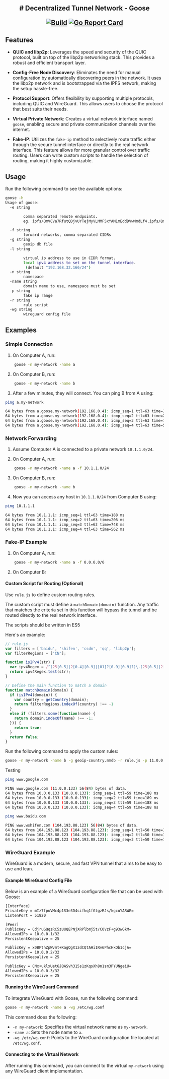 
<h2 align="center">
# Decentralized Tunnel Network - Goose


[![Build](https://github.com/nickjfree/goose/actions/workflows/build.yml/badge.svg)](https://github.com/nickjfree/goose/actions/workflows/build.yml/badge.svg)
[![Go Report Card](https://goreportcard.com/badge/github.com/nickjfree/goose)](https://goreportcard.com/report/github.com/nickjfree/goose)

</h2>



## Features

- **QUIC and libp2p**: Leverages the speed and security of the QUIC protocol, built on top of the libp2p networking stack. This provides a robust and efficient transport layer.

- **Config-Free Node Discovery**: Eliminates the need for manual configuration by automatically discovering peers in the network. It uses the libp2p network and is bootstrapped via the IPFS network, making the setup hassle-free.

- **Protocol Support**: Offers flexibility by supporting multiple protocols, including QUIC and WireGuard. This allows users to choose the protocol that best suits their needs.

- **Virtual Private Network**: Creates a virtual network interface named `goose`, enabling secure and private communication channels over the internet.

- **Fake-IP**:  Utilizes the `fake-ip` method to selectively route traffic either through the secure tunnel interface or directly to the real network interface. This feature allows for more granular control over traffic routing. Users can write custom scripts to handle the selection of routing, making it highly customizable.


## Usage

Run the following command to see the available options:

```bash
goose -h
Usage of goose:
  -e string

        comma separated remote endpoints.
        eg. ipfs/QmVCVa7RfutQDjvUYTejMyVLMMF5xYAM1mEddDVwMmdLf4,ipfs/QmYXWTQ1jTZ3ZEXssCyBHMh4H4HqLPez5dhpqkZbSJjh7r

  -f string
        forward networks, comma separated CIDRs
  -g string
        geoip db file
  -l string

        virtual ip address to use in CIDR format.
        local ipv4 address to set on the tunnel interface.
         (default "192.168.32.166/24")
  -n string
        namespace
  -name string
        domain name to use, namespace must be set
  -p string
        fake ip range
  -r string
        rule script
  -wg string
        wireguard config file
```


## Examples

### Simple Connection

1. On Computer A, run:

```bash
    goose -n my-network -name a
```

2. On Computer B, run:

```bash
    goose -n my-network -name b
```

3. After a few minutes, they will connect. You can ping B from A using:

```bash
ping a.my-network

64 bytes from a.goose.my-network(192.168.0.4): icmp_seq=1 ttl=63 time=188 ms
64 bytes from a.goose.my-network(192.168.0.4): icmp_seq=2 ttl=63 time=206 ms
64 bytes from a.goose.my-network(192.168.0.4): icmp_seq=3 ttl=63 time=748 ms
64 bytes from a.goose.my-network(192.168.0.4): icmp_seq=4 ttl=63 time=562 ms
```

### Network Forwarding

1. Assume Computer A is connected to a private network `10.1.1.0/24`.

2. On Computer A, run:

```bash
    goose -n my-network -name a -f 10.1.1.0/24
```

3. On Computer B, run:

```bash
    goose -n my-network -name b
```

4. Now you can access any host in `10.1.1.0/24` from Computer B using:

```bash
ping 10.1.1.1

64 bytes from 10.1.1.1: icmp_seq=1 ttl=63 time=188 ms
64 bytes from 10.1.1.1: icmp_seq=2 ttl=63 time=206 ms
64 bytes from 10.1.1.1: icmp_seq=3 ttl=63 time=748 ms
64 bytes from 10.1.1.1: icmp_seq=4 ttl=63 time=562 ms
```

### Fake-IP Example

1. On Computer A, run:

```bash
    goose -n my-network -name a -f 0.0.0.0/0
```

2. On Computer B:

####  Custom Script for Routing (Optional)

Use `rule.js` to define custom routing rules.

The custom script must define a `matchDomain(domain)` function. Any traffic that matches the criteria set in this function will bypass the tunnel and be routed directly to the real network interface.

The scripts should be written in ES5

Here's an example:

```javascript
// rule.js
var filters = ['baidu', 'shifen', 'csdn', 'qq', 'libp2p'];
var filterRegions = ['CN'];

function isIPv4(str) {
  var ipv4Regex = /^(25[0-5]|2[0-4][0-9]|[01]?[0-9][0-9]?)\.(25[0-5]|2[0-4][0-9]|[01]?[0-9][0-9]?)\.(25[0-5]|2[0-4][0-9]|[01]?[0-9][0-9]?)\.(25[0-5]|2[0-4][0-9]|[01]?[0-9][0-9]?)$/;
  return ipv4Regex.test(str);
}

// Define the main function to match a domain
function matchDomain(domain) {
  if (isIPv4(domain)) {
    var country = getCountry(domain); 
    return filterRegions.indexOf(country) !== -1
  }
  else if (filters.some(function(name) {
    return domain.indexOf(name) !== -1;
  })) {
    return true;
  }
  return false;
}
```
Run the following command to apply the custom rules:

```bash
goose -n my-network -name b -g geoip-country.mmdb -r rule.js -p 11.0.0.0/16
```
Testing

```bash
ping www.google.com

PING www.google.com (11.0.0.133) 56(84) bytes of data.
64 bytes from 10.0.0.133 (10.0.0.133): icmp_seq=1 ttl=59 time=188 ms
64 bytes from 10.0.0.133 (10.0.0.133): icmp_seq=2 ttl=59 time=189 ms
64 bytes from 10.0.0.133 (10.0.0.133): icmp_seq=3 ttl=59 time=188 ms
64 bytes from 10.0.0.133 (10.0.0.133): icmp_seq=4 ttl=59 time=188 ms

ping www.baidu.com

PING www.wshifen.com (104.193.88.123) 56(84) bytes of data.
64 bytes from 104.193.88.123 (104.193.88.123): icmp_seq=1 ttl=50 time=150 ms
64 bytes from 104.193.88.123 (104.193.88.123): icmp_seq=2 ttl=50 time=149 ms
64 bytes from 104.193.88.123 (104.193.88.123): icmp_seq=3 ttl=50 time=149 ms
```

### WireGuard Example

WireGuard is a modern, secure, and fast VPN tunnel that aims to be easy to use and lean.

#### Example WireGuard Config File

Below is an example of a WireGuard configuration file that can be used with Goose:

```bash
[Interface]
PrivateKey = mIz7fpuVMc4p1S3e3D4sifkq1fGtgzRJs/kgcuYARWE=
ListenPort = 51820

[Peer]  
PublicKey = CdjruGQqzRC5zUUQEPNjXRPlbmj5t/C0VzF+g93wGkM=
AllowedIPs = 10.0.0.1/32
PersistentKeepalive = 25

PublicKey = x0BPthZpWvmt+KagQgX1zdCQtAHi1Rv6PhcHkOb1cjA=
AllowedIPs = 10.0.0.2/32
PersistentKeepalive = 25

PublicKey = CNx+uklxUet6JQASvh315s1zKqsXh8n1sm3PYUNgeiU=
AllowedIPs = 10.0.0.3/32
PersistentKeepalive = 25
```

#### Running the WireGuard Command

To integrate WireGuard with Goose, run the following command:

```bash
goose -n my-network -name a -wg /etc/wg.conf
```

This command does the following:

- `-n my-network`: Specifies the virtual network name as `my-network`.
- `-name a`: Sets the node name to `a`.
- `-wg /etc/wg.conf`: Points to the WireGuard configuration file located at `/etc/wg.conf`.

#### Connecting to the Virtual Network

After running this command, you can connect to the virtual `my-network` using any WireGuard client implementation.
